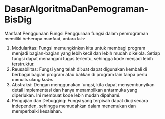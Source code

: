 # DasarAlgoritmaDanPemograman-BisDig
Manfaat Penggunaan Fungsi
Penggunaan fungsi dalam pemrograman memiliki beberapa manfaat, antara lain:
1. Modularitas: Fungsi memungkinkan kita untuk membagi program menjadi bagian-bagian yang lebih kecil dan lebih mudah dikelola. Setiap fungsi dapat menangani tugas tertentu, sehingga kode menjadi lebih terstruktur.
2. Reusabilitas: Fungsi yang telah dibuat dapat digunakan kembali di berbagai bagian program atau bahkan di program lain tanpa perlu menulis ulang kode.
3. Abstraksi: Dengan menggunakan fungsi, kita dapat menyembunyikan detail implementasi dan hanya menampilkan antarmuka yang diperlukan. Ini membuat kode lebih mudah dipahami.
4. Pengujian dan Debugging: Fungsi yang terpisah dapat diuji secara independen, sehingga memudahkan dalam menemukan dan memperbaiki kesalahan.


